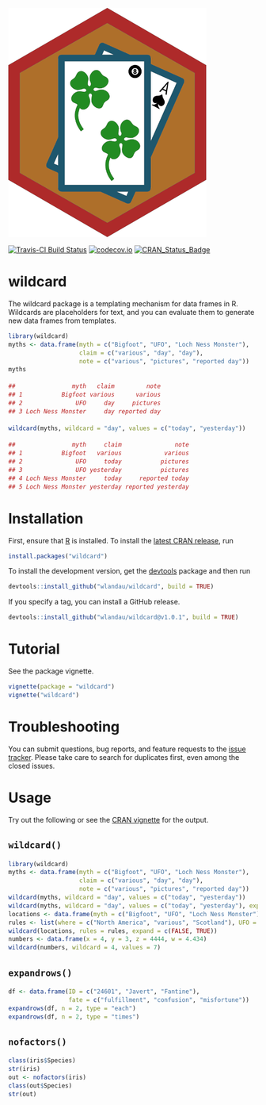 ![](vignettes/logo.png)

[![Travis-CI Build Status](https://travis-ci.org/wlandau/wildcard.svg?branch=master)](https://travis-ci.org/wlandau/wildcard)
[![codecov.io](https://codecov.io/github/wlandau/wildcard/coverage.svg?branch=master)](https://codecov.io/github/wlandau/wildcard?branch=master)
[![CRAN_Status_Badge](http://www.r-pkg.org/badges/version/wildcard)](http://cran.r-project.org/package=wildcard)



# wildcard

The wildcard package is a templating mechanism for data frames in R. Wildcards are placeholders for text, and you can evaluate them to generate new data frames from templates. 

```r
library(wildcard)
myths <- data.frame(myth = c("Bigfoot", "UFO", "Loch Ness Monster"), 
                    claim = c("various", "day", "day"), 
                    note = c("various", "pictures", "reported day"))
myths

##                myth   claim         note
## 1           Bigfoot various      various
## 2               UFO     day     pictures
## 3 Loch Ness Monster     day reported day

wildcard(myths, wildcard = "day", values = c("today", "yesterday"))

##                myth     claim               note
## 1           Bigfoot   various            various
## 2               UFO     today           pictures
## 3               UFO yesterday           pictures
## 4 Loch Ness Monster     today     reported today
## 5 Loch Ness Monster yesterday reported yesterday
```

# Installation

First, ensure that [R](https://www.r-project.org/) is installed. To install the [latest CRAN release](https://CRAN.R-project.org/package=wildcard), run

```r
install.packages("wildcard")
```

To install the development version, get the [devtools](https://CRAN.R-project.org/package=devtools) package and then run 

```r
devtools::install_github("wlandau/wildcard", build = TRUE)
```

If you specify a tag, you can install a GitHub release.

```r
devtools::install_github("wlandau/wildcard@v1.0.1", build = TRUE)
```

# Tutorial

See the package vignette.

```r
vignette(package = "wildcard")
vignette("wildcard")
```

# Troubleshooting

You can submit questions, bug reports, and feature requests to the [issue tracker](https://github.com/wlandau/wildcard/issues). Please take care to search for duplicates first, even among the closed issues.

# Usage

Try out the following or see the [CRAN vignette](https://cran.r-project.org/web/packages/wildcard/vignettes/wildcard.html) for the output.

## `wildcard()`

```r
library(wildcard)
myths <- data.frame(myth = c("Bigfoot", "UFO", "Loch Ness Monster"), 
                    claim = c("various", "day", "day"), 
                    note = c("various", "pictures", "reported day"))
wildcard(myths, wildcard = "day", values = c("today", "yesterday"))
wildcard(myths, wildcard = "day", values = c("today", "yesterday"), expand = FALSE)
locations <- data.frame(myth = c("Bigfoot", "UFO", "Loch Ness Monster"), origin = "where")
rules <- list(where = c("North America", "various", "Scotland"), UFO = c("spaceship", "saucer"))
wildcard(locations, rules = rules, expand = c(FALSE, TRUE))
numbers <- data.frame(x = 4, y = 3, z = 4444, w = 4.434)
wildcard(numbers, wildcard = 4, values = 7)
```

## `expandrows()`

```r
df <- data.frame(ID = c("24601", "Javert", "Fantine"), 
                 fate = c("fulfillment", "confusion", "misfortune"))
expandrows(df, n = 2, type = "each")
expandrows(df, n = 2, type = "times")
```

## `nofactors()`

```r
class(iris$Species)
str(iris)
out <- nofactors(iris)
class(out$Species)
str(out)
```
